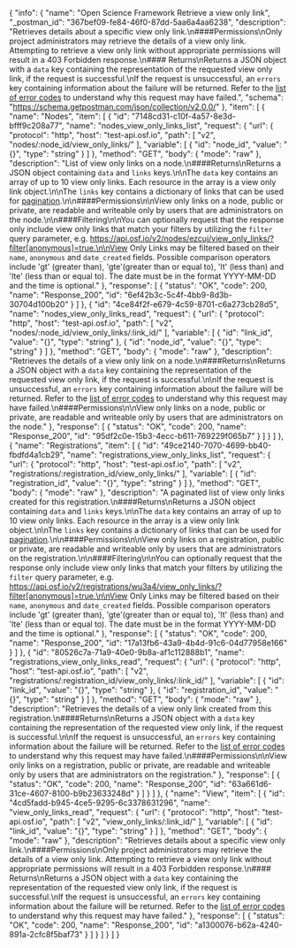 {
  "info": {
    "name": "Open Science Framework Retrieve a view only link",
    "_postman_id": "367bef09-fe84-46f0-87dd-5aa6a4aa6238",
    "description": "Retrieves details about a specific view only link.\n####Permissions\nOnly project administrators may retrieve the details of a view only link. Attempting to retrieve a view only link without appropriate permissions will result in a 403 Forbidden response.\n#### Returns\nReturns a JSON object with a `data` key containing the representation of the requested view only link, if the request is successful.\nIf the request is unsuccessful, an `errors` key containing information about the failure will be returned. Refer to the [list of error codes](#Introduction_error_codes) to understand why this request may have failed.",
    "schema": "https://schema.getpostman.com/json/collection/v2.0.0/"
  },
  "item": [
    {
      "name": "Nodes",
      "item": [
        {
          "id": "7148cd31-c10f-4a57-8e3d-bfff9c208a77",
          "name": "nodes_view_only_links_list",
          "request": {
            "url": {
              "protocol": "http",
              "host": "test-api.osf.io",
              "path": [
                "v2",
                "nodes/:node_id/view_only_links/"
              ],
              "variable": [
                {
                  "id": "node_id",
                  "value": "{}",
                  "type": "string"
                }
              ]
            },
            "method": "GET",
            "body": {
              "mode": "raw"
            },
            "description": "List of view only links on a node.\n####Returns\nReturns a JSON object containing `data` and `links` keys.\n\nThe `data` key contains an array of up to 10 view only links. Each resource in the array is a view only link object.\n\nThe `links` key contains a dictionary of links that can be used for [pagination](#Introduction_pagination).\n\n####Permissions\n\nView only links on a node, public or private, are readable and writeable only by users that are administrators on the node.\n\n####Filtering\n\nYou can optionally request that the response only include view only links that match your filters by utilizing the `filter` query parameter, e.g. https://api.osf.io/v2/nodes/ezcuj/view_only_links/?filter[anonymous]=true.\n\nView Only Links may be filtered based on their `name`, `anonymous` and `date_created` fields. Possible comparison operators include 'gt' (greater than), 'gte'(greater than or equal to), 'lt' (less than) and 'lte' (less than or equal to). The date must be in the format YYYY-MM-DD and the time is optional."
          },
          "response": [
            {
              "status": "OK",
              "code": 200,
              "name": "Response_200",
              "id": "6ef42b3c-5c4f-4bb9-8d3b-30704d100b20"
            }
          ]
        },
        {
          "id": "4ce84f2f-e679-4c59-8701-c6a273cb28d5",
          "name": "nodes_view_only_links_read",
          "request": {
            "url": {
              "protocol": "http",
              "host": "test-api.osf.io",
              "path": [
                "v2",
                "nodes/:node_id/view_only_links/:link_id/"
              ],
              "variable": [
                {
                  "id": "link_id",
                  "value": "{}",
                  "type": "string"
                },
                {
                  "id": "node_id",
                  "value": "{}",
                  "type": "string"
                }
              ]
            },
            "method": "GET",
            "body": {
              "mode": "raw"
            },
            "description": "Retrieves the details of a view only link on a node.\n####Returns\nReturns a JSON object with a `data` key containing the representation of the requested view only link, if the request is successful.\n\nIf the request is unsuccessful, an `errors` key containing information about the failure will be returned. Refer to the [list of error codes](#Introduction_error_codes) to understand why this request may have failed.\n####Permissions\n\nView only links on a node, public or private, are readable and writeable only by users that are administrators on the node."
          },
          "response": [
            {
              "status": "OK",
              "code": 200,
              "name": "Response_200",
              "id": "95df2c0e-15b3-4ecc-b611-769229f065b7"
            }
          ]
        }
      ]
    },
    {
      "name": "Registrations",
      "item": [
        {
          "id": "49ce2140-7070-4699-bb40-fbdfd4a1cb29",
          "name": "registrations_view_only_links_list",
          "request": {
            "url": {
              "protocol": "http",
              "host": "test-api.osf.io",
              "path": [
                "v2",
                "registrations/:registration_id/view_only_links/"
              ],
              "variable": [
                {
                  "id": "registration_id",
                  "value": "{}",
                  "type": "string"
                }
              ]
            },
            "method": "GET",
            "body": {
              "mode": "raw"
            },
            "description": "A paginated list of view only links created for this registration.\n####Returns\nReturns a JSON object containing `data` and `links` keys.\n\nThe `data` key contains an array of up to 10 view only links. Each resource in the array is a view only link object.\n\nThe `links` key contains a dictionary of links that can be used for [pagination](#Introduction_pagination).\n\n####Permissions\n\nView only links on a registration, public or private, are readable and writeable only by users that are administrators on the registration.\n\n####Filtering\n\nYou can optionally request that the response only include view only links that match your filters by utilizing the `filter` query parameter, e.g. https://api.osf.io/v2/registrations/wu3a4/view_only_links/?filter[anonymous]=true.\n\nView Only Links may be filtered based on their `name`, `anonymous` and `date_created` fields. Possible comparison operators include 'gt' (greater than), 'gte'(greater than or equal to), 'lt' (less than) and 'lte' (less than or equal to). The date must be in the format YYYY-MM-DD and the time is optional."
          },
          "response": [
            {
              "status": "OK",
              "code": 200,
              "name": "Response_200",
              "id": "17a13fb6-43a9-4b4d-91c6-04d77958e166"
            }
          ]
        },
        {
          "id": "80526c7a-71a9-40e0-9b8a-af1c112888b1",
          "name": "registrations_view_only_links_read",
          "request": {
            "url": {
              "protocol": "http",
              "host": "test-api.osf.io",
              "path": [
                "v2",
                "registrations/:registration_id/view_only_links/:link_id/"
              ],
              "variable": [
                {
                  "id": "link_id",
                  "value": "{}",
                  "type": "string"
                },
                {
                  "id": "registration_id",
                  "value": "{}",
                  "type": "string"
                }
              ]
            },
            "method": "GET",
            "body": {
              "mode": "raw"
            },
            "description": "Retrieves the details of a view only link created from this registration.\n####Returns\nReturns a JSON object with a `data` key containing the representation of the requested view only link, if the request is successful.\n\nIf the request is unsuccessful, an `errors` key containing information about the failure will be returned. Refer to the [list of error codes](#Introduction_error_codes) to understand why this request may have failed.\n####Permissions\n\nView only links on a registration, public or private, are readable and writeable only by users that are administrators on the registration."
          },
          "response": [
            {
              "status": "OK",
              "code": 200,
              "name": "Response_200",
              "id": "63a661d6-31ce-4607-8100-b9b23633248d"
            }
          ]
        }
      ]
    },
    {
      "name": "View",
      "item": [
        {
          "id": "4cd5fadd-b945-4ce5-9295-6c3378631296",
          "name": "view_only_links_read",
          "request": {
            "url": {
              "protocol": "http",
              "host": "test-api.osf.io",
              "path": [
                "v2",
                "view_only_links/:link_id/"
              ],
              "variable": [
                {
                  "id": "link_id",
                  "value": "{}",
                  "type": "string"
                }
              ]
            },
            "method": "GET",
            "body": {
              "mode": "raw"
            },
            "description": "Retrieves details about a specific view only link.\n####Permissions\nOnly project administrators may retrieve the details of a view only link. Attempting to retrieve a view only link without appropriate permissions will result in a 403 Forbidden response.\n#### Returns\nReturns a JSON object with a `data` key containing the representation of the requested view only link, if the request is successful.\nIf the request is unsuccessful, an `errors` key containing information about the failure will be returned. Refer to the [list of error codes](#Introduction_error_codes) to understand why this request may have failed."
          },
          "response": [
            {
              "status": "OK",
              "code": 200,
              "name": "Response_200",
              "id": "a1300076-b62a-4240-891a-2cfc8f5baf73"
            }
          ]
        }
      ]
    }
  ]
}